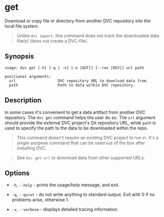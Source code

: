 # get

Download or copy file or directory from another DVC repository into the local
file system.

> Unlike `dvc import`, this command does not track the downloaded data file(s)
> (does not create a DVC-file).

## Synopsis

```usage
usage: dvc get [-h] [-q | -v] [-o [OUT]] [--rev [REV]] url path

positional arguments:
  url                   DVC repository URL to download data from.
  path                  Path to data within DVC repository.
```

## Description

In some cases it's convenient to get a <abbr>data artifact</abbr> from another
DVC repository. The `dvc get` command helps the user do so. The `url` argument
should provide the external DVC project's Git repository URL, while `path` is
used to specify the path to the data to be downloaded within the repo.

<!-- A file of the same name is then created in the working directory? -->

> This command doesn't require an existing DVC project to run in. It's a
> single-purpose command that can be used out of the box after installing DVC.

<!-- SSH Git URL supported or only HTTPS? -->

<!-- External path to another DVC repo supported? -->

> See `dvc get-url` to download data from other supported URLs.

## Options

- `-h`, `--help` - prints the usage/help message, and exit.

- `-q`, `--quiet` - do not write anything to standard output. Exit with 0 if no
  problems arise, otherwise 1.

- `-v`, `--verbose` - displays detailed tracing information.
